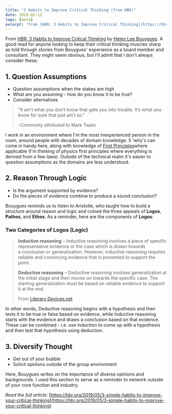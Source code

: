 ```yaml
---
title: "3 Habits to Improve Critical Thinking (from HBR)"
date: 2019-05-11`
tags: [meta]
excerpt: "From [HBR: 3 Habits to Improve Critical Thinking](https://hbr.org/2019/05/3-simple-habits-to-improve-your-critical-thinking)by [Helen Lee Bouygues](hbr.org/search?term=helen%20lee%20bouygues). A good read for anyone looking to keep their critical thinking muscles sharp as told through stories from Bouygues' experience as a board member and consultant. They might seem obvious, but I'll admit that I don't always consider these."
---
```

From [HBR: 3 Habits to Improve Critical Thinking](https://hbr.org/2019/05/3-simple-habits-to-improve-your-critical-thinking) by [Helen Lee Bouygues](hbr.org/search?term=helen%20lee%20bouygues). A good read for anyone looking to keep their critical thinking muscles sharp as told through stories from Bouygues' experience as a board member and consultant. They might seem obvious, but I'll admit that I don't always consider these. 

## 1. Question Assumptions

* Question assumptions when the stakes are high
* What are you assuming - how do you know it to be true?
* Consider alternatives

> "It ain’t what you don’t know that gets you into trouble. It’s what you know for sure that just ain’t so."
> 
>  -Commonly attributed to Mark Twain

I work in an environment where I'm the most inexperienced person in the room, around people with decades of domain knowledge. 5 'why's can come in handy here, along with knowledge of [First Principles](https://en.wikipedia.org/wiki/First_principle)where applicable (I'm thinking of physics first principles where everything is derived from a few laws). Outside of the technical realm it's easier to question assumptions as the domains are less understood.

## 2. Reason Through Logic

* Is the argument supported by evidence?
* Do the pieces of evidence combine to produce a sound conclusion?

Bouygues reminds us to listen to Aristotle, who taught how to build a structure around reason and logic and coined the three appeals of **Logos**, **Pathos**, and **Ethos**. As a reminder, here are the components of **Logos**:

### Two Categories of Logos (Logic)

> **Inductive reasoning** – Inductive reasoning involves a piece of specific representative evidence or the case which is drawn towards a conclusion or generalization. However, inductive reasoning requires reliable and convincing evidence that is presented to support the point.
> 
> **Deductive reasoning** – Deductive reasoning involves generalization at the initial stage and then moves on towards the specific case. The starting generalization must be based on reliable evidence to support it at the end.
> 
> From [Literary Devices.net](https://literarydevices.net/logos/)

In other words, Deductive reasoning begins with a hypothesis and then tests it to be true or false based on evidence, while Inductive reasoning starts with the evidence and draws a conclusion based on that evidence. These can be combined - i.e. use induction to come up with a hypothesis and then test that hypothesis using deduction.

## 3. Diversify Thought
* Get out of your bubble
* Solicit opinions outside of the group environment

Here, Bouygues writes on the importance of diverse opinions and backgrounds. I used this section to serve as a reminder to network outside of your core function and industry. 

*Read the full article:* [https://hbr.org/2019/05/3-simple-habits-to-improve-your-critical-thinking](https://hbr.org/2019/05/3-simple-habits-to-improve-your-critical-thinking)
